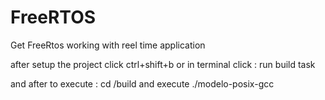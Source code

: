 # FreeRTOS
Get FreeRtos working with reel time application

after setup the project click ctrl+shift+b or in terminal click : run build task

and after to execute : cd /build and execute ./modelo-posix-gcc



